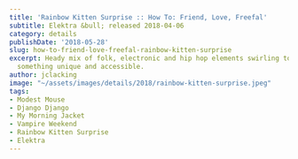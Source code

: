 ```yaml
---
title: 'Rainbow Kitten Surprise :: How To: Friend, Love, Freefal'
subtitle: Elektra &bull; released 2018-04-06
category: details
publishDate: '2018-05-28'
slug: how-to-friend-love-freefal-rainbow-kitten-surprise
excerpt: Heady mix of folk, electronic and hip hop elements swirling together into
  something unique and accessible.
author: jclacking
image: "~/assets/images/details/2018/rainbow-kitten-surprise.jpeg"
tags:
- Modest Mouse
- Django Django
- My Morning Jacket
- Vampire Weekend
- Rainbow Kitten Surprise
- Elektra
---
```


